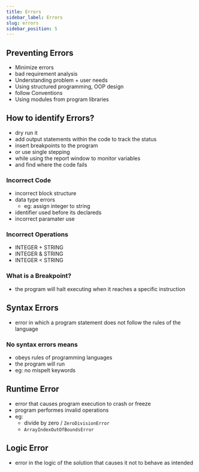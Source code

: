```yaml
---
title: Errors
sidebar_label: Errors
slug: errors
sidebar_position: 5
---
```


## Preventing Errors

- Minimize errors
- bad requirement analysis
- Understanding problem + user needs
- Using structured programming, OOP design
- follow Conventions
- Using modules from program libraries

## How to identify Errors?

- dry run it
- add output statements within the code to track the status
- insert breakpoints to the program
- or use single stepping
- while using the report window to monitor variables
- and find where the code fails 

### Incorrect Code

- incorrect block structure
- data type errors
    - eg: assign integer to string
- identifier used before its declareds
- incorrect paramater use

### Incorrect Operations
	
- INTEGER + STRING
- INTEGER & STRING
- INTEGER < STRING

### What is a Breakpoint?

- the program will halt executing when it reaches a specific instruction

## Syntax Errors

- error in which a program statement does not follow the rules of the language

### No syntax errors means

- obeys rules of programming languages
- the program will run
- eg: no mispelt keywords

## Runtime Error

- error that causes program execution to crash or freeze
- program performes invalid operations
- eg: 
    - divide by zero / `ZeroDivisionError`
    - `ArrayIndexOutOfBoundsError`


## Logic Error

- error in the logic of the solution that causes it not to behave as intended

